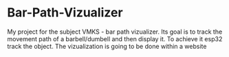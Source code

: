 # Bar-Path-Vizualizer
My project for the subject VMKS - bar path vizualizer. Its goal is to track the movement path of a barbell/dumbell and then display it. To achieve it esp32 track the object. The vizualization is going to be done within a website
